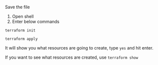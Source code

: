 Save the file
1. Open shell
2. Enter below commands

 `terraform init`

`terraform apply`

It will show you what resources are going to create, type `yes` and hit enter. 

If you want to see what resources are created, use `terraform show`
